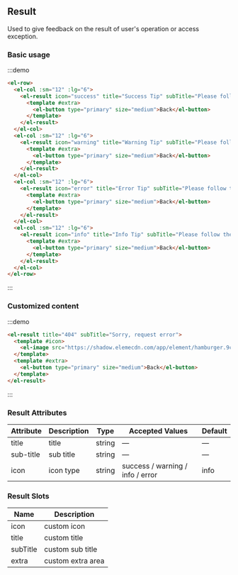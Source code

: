 ## Result

Used to give feedback on the result of user's operation or access exception.

### Basic usage

:::demo

```html
<el-row>
  <el-col :sm="12" :lg="6">
    <el-result icon="success" title="Success Tip" subTitle="Please follow the instructions">
      <template #extra>
        <el-button type="primary" size="medium">Back</el-button>
      </template>
    </el-result>
  </el-col>
  <el-col :sm="12" :lg="6">
    <el-result icon="warning" title="Warning Tip" subTitle="Please follow the instructions">
      <template #extra>
        <el-button type="primary" size="medium">Back</el-button>
      </template>
    </el-result>
  </el-col>
  <el-col :sm="12" :lg="6">
    <el-result icon="error" title="Error Tip" subTitle="Please follow the instructions">
      <template #extra>
        <el-button type="primary" size="medium">Back</el-button>
      </template>
    </el-result>
  </el-col>
  <el-col :sm="12" :lg="6">
    <el-result icon="info" title="Info Tip" subTitle="Please follow the instructions">
      <template #extra>
        <el-button type="primary" size="medium">Back</el-button>
      </template>
    </el-result>
  </el-col>
</el-row>
```

:::

### Customized content

:::demo

```html
<el-result title="404" subTitle="Sorry, request error">
  <template #icon>
    <el-image src="https://shadow.elemecdn.com/app/element/hamburger.9cf7b091-55e9-11e9-a976-7f4d0b07eef6.png"></el-image>
  </template>
  <template #extra>
    <el-button type="primary" size="medium">Back</el-button>
  </template>
</el-result>
```

:::

### Result Attributes

| Attribute     | Description    | Type            | Accepted Values      | Default   |
|-------------  |---------------- |---------------- |---------------------- |-------- |
| title          | title         | string  |          —             |    —     |
| sub-title    | sub title  | string | — |    —  |
| icon  | icon type    | string  |    success / warning / info / error  |  info |

### Result Slots

| Name | Description |
|------|--------|
| icon | custom icon  |
| title | custom title     |
| subTitle | custom sub title     |
| extra | custom  extra area    |
